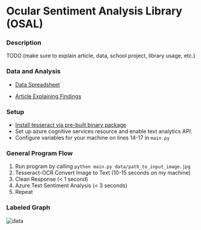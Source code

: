 # Ocular Sentiment Analysis Library (OSAL)

### Description
TODO (make sure to explain article, data, school project, library usage, etc.)

### Data and Analysis
* [Data Spreadsheet](https://docs.google.com/spreadsheets/d/1l6W0ZAt07hTXK2RLXPNIIMlB-2qxUbGGUxFAmiurOZo/edit?usp=sharing)

* [Article Explaining Findings](https://roodsoren.medium.com/quantifying-sentiment-in-wwii-newspapers-a836bc577e05)

### Setup
* [Install tesseract via pre-built binary package](https://tesseract-ocr.github.io/tessdoc/Home.html)
* Set up azure cognitive services resource and enable text analytics API.
* Configure variables for your machine on lines 14-17 in `main.py`

### General Program Flow
1. Run program by calling `python main.py data/path_to_input_image.jpg`
2. Tesseract-OCR Convert Image to Text (10-15 seconds on my machine)
3. Clean Response (< 1 second)
4. Azure Text Sentiment Analysis (< 3 seconds)
5. Repeat

### Labeled Graph
![data](https://cdn.discordapp.com/attachments/819467035578859541/819685526650486804/events-graph.jpg)
